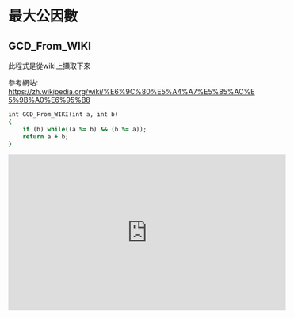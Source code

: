 # 最大公因數

## GCD_From_WIKI

 此程式是從wiki上擷取下來
 
 參考網站: https://zh.wikipedia.org/wiki/%E6%9C%80%E5%A4%A7%E5%85%AC%E5%9B%A0%E6%95%B8

```ruby
int GCD_From_WIKI(int a, int b)
{
	if (b) while((a %= b) && (b %= a));
	return a + b;
}
```
<div align="center">
    <iframe width="560" height="315" src="https://www.youtube.com/embed/qUceVZgudjY?rel=0&amp;controls=0&amp;showinfo=0" frameborder="0" allow="autoplay; encrypted-media" allowfullscreen></iframe>
</div>
